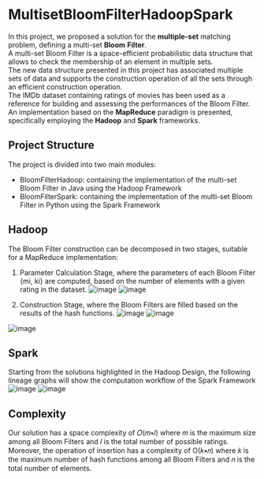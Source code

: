 # MultisetBloomFilterHadoopSpark
In this project, we proposed a solution for the **multiple-set** matching problem, defining a multi-set **Bloom** **Filter**.<br>
A multi-set Bloom Filter is a space-efficient probabilistic data structure that allows to check the membership of an element in multiple sets.<br>
The new data structure presented in this project has associated multiple sets of data and supports the construction operation of all the sets through an efficient construction operation.<br>
The IMDb dataset containing ratings of movies has been used as a reference for building and assessing the performances of the Bloom Filter.<br>
An implementation based on the **MapReduce** paradigm is presented, specifically employing the **Hadoop** and **Spark** frameworks.<br>

## Project Structure
The project is divided into two main modules:
- BloomFilterHadoop: containing the implementation of the multi-set Bloom Filter in Java using the Hadoop Framework
- BloomFilterSpark: containing the implementation of the multi-set Bloom Filter in Python using the Spark Framework

## Hadoop
The Bloom Filter construction can be decomposed in two stages, suitable for a MapReduce implementation:
1. Parameter Calculation Stage, where the parameters of each Bloom Filter {mi, ki} are computed, based on the number of elements with a given rating in the dataset.
![image](https://github.com/terranovaa/MultisetBloomFilterHadoopSpark/assets/61695945/9a53f3ca-f894-4150-bbc4-6424fdf8ecc8)
![image](https://github.com/terranovaa/MultisetBloomFilterHadoopSpark/assets/61695945/997ba822-db11-442f-9a76-506849763e41)

2. Construction Stage, where the Bloom Filters are filled based on the results of the hash functions.
![image](https://github.com/terranovaa/MultisetBloomFilterHadoopSpark/assets/61695945/7a69b458-b37b-425d-89fa-5b20115837db)
![image](https://github.com/terranovaa/MultisetBloomFilterHadoopSpark/assets/61695945/5b2715cd-2acf-419a-a478-dcd177bf36fb)

![image](https://github.com/terranovaa/MultisetBloomFilterHadoopSpark/assets/61695945/666b5245-d5b8-45de-acbe-e11ca26d5e53)

## Spark
Starting from the solutions highlighted in the Hadoop Design, the following lineage graphs will show the computation workflow of the Spark Framework
![image](https://github.com/terranovaa/MultisetBloomFilterHadoopSpark/assets/61695945/285922f2-8cca-4485-8333-3c1eff50f407)
![image](https://github.com/terranovaa/MultisetBloomFilterHadoopSpark/assets/61695945/d933e9c5-bd3c-4fd6-ad29-32d16311dd38)



## Complexity
Our solution has a space complexity of 𝑂(𝑚∗𝑙) where 𝑚 is the maximum size among all Bloom Filters and 𝑙 is the total number of possible ratings.<br>
Moreover, the operation of insertion has a complexity of O(𝑘∗𝑛) where 𝑘 is the maximum number of hash functions among all Bloom Filters and 𝑛 is the total number of elements.


